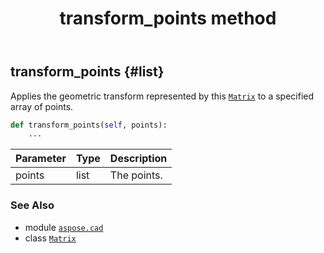 ﻿---
title: transform_points method
second_title: Aspose.CAD for Python via .NET API References
description: 
type: docs
weight: 90
url: /aspose.cad/matrix/transform_points/
is_root: false
---

## transform_points {#list}

Applies the geometric transform represented by this [`Matrix`](/cad/python-net/aspose.cad/matrix) to a specified array of points.



```python
def transform_points(self, points):
    ...
```


| Parameter | Type | Description |
| :- | :- | :- |
| points | list | The points. |



### See Also
* module [`aspose.cad`](../../)
* class [`Matrix`](/cad/python-net/aspose.cad/matrix)
